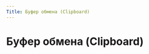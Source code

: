 ```yaml
---
Title: Буфер обмена (Clipboard)
---
```



Буфер обмена (Clipboard)
========================

<!-- TOC -->
